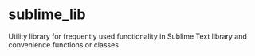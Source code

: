 # sublime_lib

Utility library for frequently used functionality in Sublime Text library and convenience functions or classes
